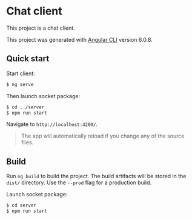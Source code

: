 # Chat client

This project is a chat client.

This project was generated with [Angular CLI](https://github.com/angular/angular-cli) version 6.0.8.

## Quick start

Start client:

```bash
$ ng serve
```

Then launch socket package:

```bash
$ cd ../server
$ npm run start
```

Navigate to `http://localhost:4200/`. 

> The app will automatically reload if you change any of the source files.

## Build

Run `ng build` to build the project. The build artifacts will be stored in the `dist/` directory. Use the `--prod` flag for a production build.

Launch socket package:

```bash
$ cd server
$ npm run start
```
